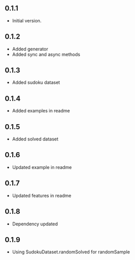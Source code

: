 ## 0.1.1

- Initial version.

## 0.1.2
- Added generator
- Added sync and async methods

## 0.1.3
- Added sudoku dataset
## 0.1.4
- Added examples in readme
## 0.1.5
- Added solved dataset
## 0.1.6
- Updated example in readme

## 0.1.7
- Updated features in readme

## 0.1.8
- Dependency updated

## 0.1.9
- Using SudokuDataset.randomSolved for randomSample
